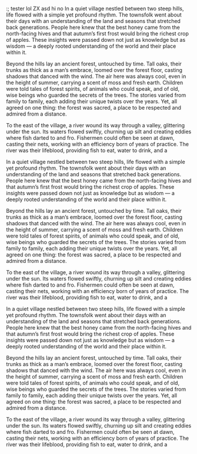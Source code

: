 :; tester lol ZX asd hi no
In a quiet village nestled between two steep hills, life flowed with a simple yet profound rhythm. The townsfolk went about their days with an understanding of the land and seasons that stretched back generations. People here knew that the best honey came from the north-facing hives and that autumn’s first frost would bring the richest crop of apples. These insights were passed down not just as knowledge but as wisdom — a deeply rooted understanding of the world and their place within it.

Beyond the hills lay an ancient forest, untouched by time. Tall oaks, their trunks as thick as a man’s embrace, loomed over the forest floor, casting shadows that danced with the wind. The air here was always cool, even in the height of summer, carrying a scent of moss and fresh earth. Children were told tales of forest spirits, of animals who could speak, and of old, wise beings who guarded the secrets of the trees. The stories varied from family to family, each adding their unique twists over the years. Yet, all agreed on one thing: the forest was sacred, a place to be respected and admired from a distance.

To the east of the village, a river wound its way through a valley, glittering under the sun. Its waters flowed swiftly, churning up silt and creating eddies where fish darted to and fro. Fishermen could often be seen at dawn, casting their nets, working with an efficiency born of years of practice. The river was their lifeblood, providing fish to eat, water to drink, and a

In a quiet village nestled between two steep hills, life flowed with a simple yet profound rhythm. The townsfolk went about their days with an understanding of the land and seasons that stretched back generations. People here knew that the best honey came from the north-facing hives and that autumn’s first frost would bring the richest crop of apples. These insights were passed down not just as knowledge but as wisdom — a deeply rooted understanding of the world and their place within it.

Beyond the hills lay an ancient forest, untouched by time. Tall oaks, their trunks as thick as a man’s embrace, loomed over the forest floor, casting shadows that danced with the wind. The air here was always cool, even in the height of summer, carrying a scent of moss and fresh earth. Children were told tales of forest spirits, of animals who could speak, and of old, wise beings who guarded the secrets of the trees. The stories varied from family to family, each adding their unique twists over the years. Yet, all agreed on one thing: the forest was sacred, a place to be respected and admired from a distance.

To the east of the village, a river wound its way through a valley, glittering under the sun. Its waters flowed swiftly, churning up silt and creating eddies where fish darted to and fro. Fishermen could often be seen at dawn, casting their nets, working with an efficiency born of years of practice. The river was their lifeblood, providing fish to eat, water to drink, and a

In a quiet village nestled between two steep hills, life flowed with a simple yet profound rhythm. The townsfolk went about their days with an understanding of the land and seasons that stretched back generations. People here knew that the best honey came from the north-facing hives and that autumn’s first frost would bring the richest crop of apples. These insights were passed down not just as knowledge but as wisdom — a deeply rooted understanding of the world and their place within it.

Beyond the hills lay an ancient forest, untouched by time. Tall oaks, their trunks as thick as a man’s embrace, loomed over the forest floor, casting shadows that danced with the wind. The air here was always cool, even in the height of summer, carrying a scent of moss and fresh earth. Children were told tales of forest spirits, of animals who could speak, and of old, wise beings who guarded the secrets of the trees. The stories varied from family to family, each adding their unique twists over the years. Yet, all agreed on one thing: the forest was sacred, a place to be respected and admired from a distance.

To the east of the village, a river wound its way through a valley, glittering under the sun. Its waters flowed swiftly, churning up silt and creating eddies where fish darted to and fro. Fishermen could often be seen at dawn, casting their nets, working with an efficiency born of years of practice. The river was their lifeblood, providing fish to eat, water to drink, and a
